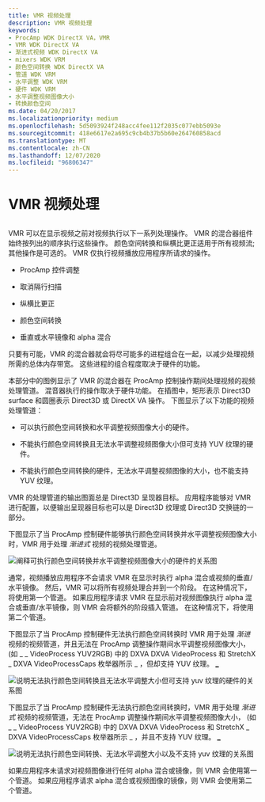 ```yaml
---
title: VMR 视频处理
description: VMR 视频处理
keywords:
- ProcAmp WDK DirectX VA，VMR
- VMR WDK DirectX VA
- 渐进式视频 WDK DirectX VA
- mixers WDK VRM
- 颜色空间转换 WDK DirectX VA
- 管道 WDK VRM
- 水平调整 WDK VRM
- 硬件 WDK VRM
- 水平调整视频图像大小
- 转换颜色空间
ms.date: 04/20/2017
ms.localizationpriority: medium
ms.openlocfilehash: 5d5093924f248acc4fee112f2035c077ebb5093e
ms.sourcegitcommit: 418e6617e2a695c9cb4b37b5b60e264760858acd
ms.translationtype: MT
ms.contentlocale: zh-CN
ms.lasthandoff: 12/07/2020
ms.locfileid: "96806347"
---
```

# <a name="vmr-video-processing"></a>VMR 视频处理


## <span id="ddk_vmr_video_processing_gg"></span><span id="DDK_VMR_VIDEO_PROCESSING_GG"></span>


VMR 可以在显示视频之前对视频执行以下一系列处理操作。 VMR 的混合器组件始终按列出的顺序执行这些操作。 颜色空间转换和纵横比更正适用于所有视频流;其他操作是可选的。 VMR 仅执行视频播放应用程序所请求的操作。

-   ProcAmp 控件调整

-   取消隔行扫描

-   纵横比更正

-   颜色空间转换

-   垂直或水平镜像和 alpha 混合

只要有可能，VMR 的混合器就会将尽可能多的进程组合在一起，以减少处理视频所需的总体内存带宽。 这些进程的组合程度取决于硬件的功能。

本部分中的图例显示了 VMR 的混合器在 ProcAmp 控制操作期间处理视频的视频处理管道。 混音器执行的操作取决于硬件功能。 在插图中，矩形表示 Direct3D surface 和圆圈表示 Direct3D 或 DirectX VA 操作。 下图显示了以下功能的视频处理管道：

-   可以执行颜色空间转换和水平调整视频图像大小的硬件。

-   不能执行颜色空间转换且无法水平调整视频图像大小但可支持 YUV 纹理的硬件。

-   不能执行颜色空间转换的硬件，无法水平调整视频图像的大小，也不能支持 YUV 纹理。

VMR 的处理管道的输出图面总是 Direct3D 呈现器目标。 应用程序能够对 VMR 进行配置，以便输出呈现器目标也可以是 Direct3D 纹理或 Direct3D 交换链的一部分。

下图显示了当 ProcAmp 控制硬件能够执行颜色空间转换并水平调整视频图像大小时，VMR 用于处理 *渐进式* 视频的视频处理管道。

![阐释可执行颜色空间转换并水平调整视频图像大小的硬件的关系图](images/procamp1.png)

通常，视频播放应用程序不会请求 VMR 在显示时执行 alpha 混合或视频的垂直/水平镜像。 然后，VMR 可以将所有视频处理合并到一个阶段。 在这种情况下，将使用第一个管道。 如果应用程序请求 VMR 在显示前对视频图像执行 alpha 混合或垂直/水平镜像，则 VMR 会将额外的阶段插入管道。 在这种情况下，将使用第二个管道。

下图显示了当 ProcAmp 控制硬件无法执行颜色空间转换时 VMR 用于处理 *渐进* 视频的视频管道，并且无法在 ProcAmp 调整操作期间水平调整视频图像大小， (如 \_ \_ VideoProcess YUV2RGB) 中的 DXVA DXVA VideoProcess 和 StretchX \_ DXVA VideoProcessCaps 枚举器所示 \_ ，但却支持 YUV 纹理。 [**\_**](/windows-hardware/drivers/ddi/dxva/ne-dxva-_dxva_videoprocesscaps)

![说明无法执行颜色空间转换且无法水平调整大小但可支持 yuv 纹理的硬件的关系图](images/procamp2.png)

下图显示了当 ProcAmp 控制硬件无法执行颜色空间转换时，VMR 用于处理 *渐进式* 视频的视频管道，无法在 ProcAmp 调整操作期间水平调整视频图像大小， (如 \_ \_ VideoProcess YUV2RGB) 中的 DXVA DXVA VideoProcess 和 StretchX \_ DXVA VideoProcessCaps 枚举器所示 \_ ，并且不支持 YUV 纹理。 [**\_**](/windows-hardware/drivers/ddi/dxva/ne-dxva-_dxva_videoprocesscaps)

![说明无法执行颜色空间转换、无法水平调整大小以及不支持 yuv 纹理的关系图](images/procamp3.png)

如果应用程序未请求对视频图像进行任何 alpha 混合或镜像，则 VMR 会使用第一个管道。 如果应用程序请求 alpha 混合或视频图像的镜像，则 VMR 会使用第二个管道。

 

